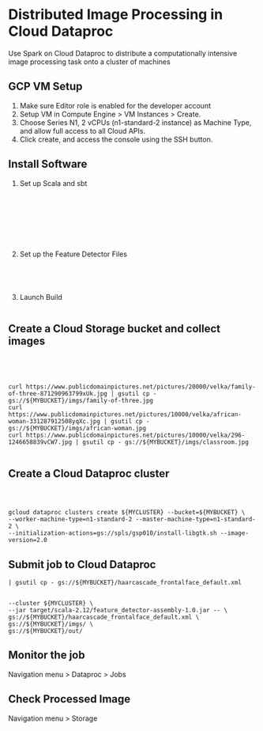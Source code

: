# Distributed Image Processing in Cloud Dataproc
Use Spark on Cloud Dataproc to distribute a computationally intensive image processing task onto a cluster of machines

## GCP VM Setup
1. Make sure Editor role is enabled for the developer account
2. Setup VM in Compute Engine > VM Instances > Create.
3. Choose Series N1, 2 vCPUs (n1-standard-2 instance) as Machine Type, and allow full access to all Cloud APIs.
4. Click create, and access the console using the SSH button.

## Install Software
1. Set up Scala and sbt

```sudo apt-get install -y dirmngr unzip
```

```sudo apt-get update
```

```sudo apt-get install -y apt-transport-https
```

```echo "deb https://dl.bintray.com/sbt/debian /" | \
```

```sudo tee -a /etc/apt/sources.list.d/sbt.list
```

```sudo apt-key adv --keyserver hkp://keyserver.ubuntu.com:80 --recv 642AC823
```

```sudo apt-get update
```

```sudo apt-get install -y bc scala sbt
```

2. Set up the Feature Detector Files
```sudo apt-get update
```

```gsutil cp gs://spls/gsp124/cloud-dataproc.zip .
```

```unzip cloud-dataproc.zip
```

```cd cloud-dataproc/codelabs/opencv-haarcascade
```

3. Launch Build
```sbt assembly
```

## Create a Cloud Storage bucket and collect images

```GCP_PROJECT=$(gcloud config get-value core/project)
```

```MYBUCKET="${USER//google}-image-${RANDOM}"
```

```echo MYBUCKET=${MYBUCKET}
```

```gsutil mb gs://${MYBUCKET}
```

```
curl https://www.publicdomainpictures.net/pictures/20000/velka/family-of-three-871290963799xUk.jpg | gsutil cp - gs://${MYBUCKET}/imgs/family-of-three.jpg
curl https://www.publicdomainpictures.net/pictures/10000/velka/african-woman-331287912508yqXc.jpg | gsutil cp - gs://${MYBUCKET}/imgs/african-woman.jpg
curl https://www.publicdomainpictures.net/pictures/10000/velka/296-1246658839vCW7.jpg | gsutil cp - gs://${MYBUCKET}/imgs/classroom.jpg
```

```gsutil ls -R gs://${MYBUCKET}
```

## Create a Cloud Dataproc cluster
```MYCLUSTER="${USER/_/-}-qwiklab"
```

```echo MYCLUSTER=${MYCLUSTER}
```

```gcloud config set dataproc/region us-central1
```

```
gcloud dataproc clusters create ${MYCLUSTER} --bucket=${MYBUCKET} \
--worker-machine-type=n1-standard-2 --master-machine-type=n1-standard-2 \
--initialization-actions=gs://spls/gsp010/install-libgtk.sh --image-version=2.0
```

## Submit job to Cloud Dataproc
```curl https://raw.githubusercontent.com/opencv/opencv/master/data/haarcascades/haarcascade_frontalface_default.xml 
| gsutil cp - gs://${MYBUCKET}/haarcascade_frontalface_default.xml
```

```cd ~/cloud-dataproc/codelabs/opencv-haarcascade
```

```gcloud dataproc jobs submit spark \
--cluster ${MYCLUSTER} \
--jar target/scala-2.12/feature_detector-assembly-1.0.jar -- \
gs://${MYBUCKET}/haarcascade_frontalface_default.xml \
gs://${MYBUCKET}/imgs/ \
gs://${MYBUCKET}/out/
```

## Monitor the job
Navigation menu > Dataproc > Jobs

## Check Processed Image
Navigation menu > Storage
